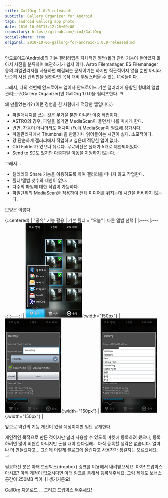```yaml
---
title: GallOrg 1.0.0 released!
subtitle: Gallery Organizer for Android
tags: android Gallorg app photo
date: 2010-10-06T13:12:26+09:00
repository: https://github.com/sio4/GallOrg
social-share: true
original: 2010-10-06-gallorg-for-android-1.0.0-released.md
---
```

안드로이드(Android)의 기본 갤러리앱은 자체적인 앨범/폴더 관리 기능이 들어있지
않아서 사진을 분류하여 보관하기가 쉽지 않다. Astro Filemanager, ES Filemanager
등의 파일관리자를 사용하면 해결되는 문제이기는 하지만 직관적이지 않을 뿐만
아니라 단순히 사진 관리만을 원한다면 목적 대비 부담스러울 수 있는 녀석들이다.

그래서, 나의 첫번째 안드로이드 앱이자 안드로이드 기본 갤러리에 융합된 형태의
앨범관리도구(Gallery Organizer)인 GallOrg 1.0.0을 릴리즈한다. ㅋ

왜 만들었는가? (이런 경험을 한 사람에게 적당한 앱입니다.)

- 파일매니져를 쓰는 것은 무거울 뿐만 아니라 이중 작업이다.
- ASTRO의 경우, 파일을 옮기면 MediaScan이 돌면서 나를 미치게 한다.
- 반면, 자동이 아니더라도 어차피 (Full) MediaScan이 필요해 성가시다.
- 파일관리자에서 Thumbnail을 만들거나 읽어들이는 시간이 싫다. 소모적이다.
- 걍 단순하게 갤러리에서 작업하고 싶은데 적당한 앱이 없다.
- Ctrl Folder가 있으나 유료다. 무료버전은 폴더가 5개로 제한되어있다.
- Send to SD도 있지만 다중파일 이동을 지원하지 않는다.

그래서...

- 갤러리의 Share 기능을 이용하도록 하여 갤러리를 떠나지 않고 작업한다.
- 폴더/앨범 갯수의 제한이 없다.
- 다수의 파일에 대한 작업이 가능하다.
- 파일단위의 MediaScan을 적용하여 전체 미디어를 뒤지는데 시간을 허비하지 않는다.

모양은 이렇다.

{:.centered}
| "공유" 기능 활용 | 기본 폴더 = "오늘" | 다른 앨범 선택 |
|:----:|:----:|:----:|
| ![](/attachments/2010-10-06-gallorg-share.png){:width="150px"} | ![](/attachments/2010-10-06-gallorg-default.png){:width="150px"} | ![](/attachments/2010-10-06-gallorg-recent.png){:width="150px"} |

앞으로 약간의 기능 개선이 있을 예정이지만 일단 공개한다.

개인적인 목적으로 만든 것이지만 널리 사용할 수 있도록 마켓에 등록하려 했으나,
등록하려면 많이 비싼건 아니지만 돈을 내야 한다길래... 아직 등록할 생각은
없습니다. 얼마나 더 만들겠다고... 그런데 이렇게 블로그에 올린다고 사용자가
생길지는 모르겠네요. ㅋ

필요하신 분은 아래 드랍박스(dropbox) 링크를 이용해서 내려받으세요. 아차!
드랍박스 아시죠? 아직 계정이 없으시다면 아래 링크를 통해서 등록해주세요.
그럼 제게도 보너스 공간이 250MB 씩이나! 생기거든요!

[GallOrg 다운로드](http://db.tt/Vr4HXIA "최신버전 내려받기")&nbsp;...
그리고 [드랍박스 써주세요!](http://db.tt/ZlszHs4 "[http://db.tt/ZlszHs4]로 이동합니다.")

